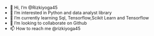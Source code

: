 - 👋 Hi, I’m @Rizkiyoga45
- 👀 I’m interested in Python and data analyst library
- 🌱 I’m currently learning Sql, Tensorflow,Scikit Learn and Tensorflow
- 💞️ I’m looking to collaborate on Github
- 📫 How to reach me @rizkiyoga45

<!---
Rizkiyoga45/Rizkiyoga45 is a ✨ special ✨ repository because its `README.md` (this file) appears on your GitHub profile.
You can click the Preview link to take a look at your changes.
--->
